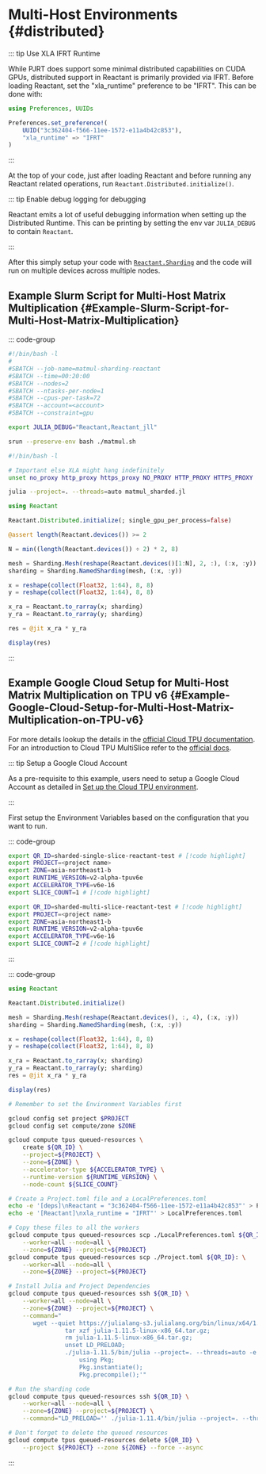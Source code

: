 
# Multi-Host Environments {#distributed}

::: tip Use XLA IFRT Runtime

While PJRT does support some minimal distributed capabilities on CUDA GPUs, distributed support in Reactant is primarily provided via IFRT. Before loading Reactant, set the &quot;xla_runtime&quot; preference to be &quot;IFRT&quot;. This can be done with:

```julia
using Preferences, UUIDs

Preferences.set_preference!(
    UUID("3c362404-f566-11ee-1572-e11a4b42c853"),
    "xla_runtime" => "IFRT"
)
```


:::

At the top of your code, just after loading Reactant and before running any Reactant related operations, run `Reactant.Distributed.initialize()`.

::: tip Enable debug logging for debugging

Reactant emits a lot of useful debugging information when setting up the Distributed Runtime. This can be printing by setting the env var `JULIA_DEBUG` to contain `Reactant`.

:::

After this simply setup your code with [`Reactant.Sharding`](/api/sharding#sharding-api) and the code will run on multiple devices across multiple nodes.

## Example Slurm Script for Multi-Host Matrix Multiplication {#Example-Slurm-Script-for-Multi-Host-Matrix-Multiplication}

::: code-group

```bash [main.sbatch]
#!/bin/bash -l
#
#SBATCH --job-name=matmul-sharding-reactant
#SBATCH --time=00:20:00
#SBATCH --nodes=2
#SBATCH --ntasks-per-node=1
#SBATCH --cpus-per-task=72
#SBATCH --account=<account>
#SBATCH --constraint=gpu

export JULIA_DEBUG="Reactant,Reactant_jll"

srun --preserve-env bash ./matmul.sh
```


```bash [matmul.sh]
#!/bin/bash -l

# Important else XLA might hang indefinitely
unset no_proxy http_proxy https_proxy NO_PROXY HTTP_PROXY HTTPS_PROXY

julia --project=. --threads=auto matmul_sharded.jl
```


```julia [matmul_sharded.jl]
using Reactant

Reactant.Distributed.initialize(; single_gpu_per_process=false)

@assert length(Reactant.devices()) >= 2

N = min((length(Reactant.devices()) ÷ 2) * 2, 8)

mesh = Sharding.Mesh(reshape(Reactant.devices()[1:N], 2, :), (:x, :y))
sharding = Sharding.NamedSharding(mesh, (:x, :y))

x = reshape(collect(Float32, 1:64), 8, 8)
y = reshape(collect(Float32, 1:64), 8, 8)

x_ra = Reactant.to_rarray(x; sharding)
y_ra = Reactant.to_rarray(y; sharding)

res = @jit x_ra * y_ra

display(res)
```


:::

## Example Google Cloud Setup for Multi-Host Matrix Multiplication on TPU v6 {#Example-Google-Cloud-Setup-for-Multi-Host-Matrix-Multiplication-on-TPU-v6}

For more details lookup the details in the [official Cloud TPU documentation](https://cloud.google.com/tpu/docs). For an introduction to Cloud TPU MultiSlice refer to the [official docs](https://cloud.google.com/tpu/docs/multislice-introduction).

::: tip Setup a Google Cloud Account

As a pre-requisite to this example, users need to setup a Google Cloud Account as detailed in [Set up the Cloud TPU environment](https://cloud.google.com/tpu/docs/setup-gcp-account).

:::

First setup the Environment Variables based on the configuration that you want to run.

::: code-group

```bash [Single-Slice Multi-Host]
export QR_ID=sharded-single-slice-reactant-test # [!code highlight]
export PROJECT=<project name>
export ZONE=asia-northeast1-b
export RUNTIME_VERSION=v2-alpha-tpuv6e
export ACCELERATOR_TYPE=v6e-16
export SLICE_COUNT=1 # [!code highlight]
```


```bash [Multi-Slice Multi-Host]
export QR_ID=sharded-multi-slice-reactant-test # [!code highlight]
export PROJECT=<project name>
export ZONE=asia-northeast1-b
export RUNTIME_VERSION=v2-alpha-tpuv6e
export ACCELERATOR_TYPE=v6e-16
export SLICE_COUNT=2 # [!code highlight]
```


:::

::: code-group

```julia [Sharded Matrix Multiply]
using Reactant

Reactant.Distributed.initialize()

mesh = Sharding.Mesh(reshape(Reactant.devices(), :, 4), (:x, :y))
sharding = Sharding.NamedSharding(mesh, (:x, :y))

x = reshape(collect(Float32, 1:64), 8, 8)
y = reshape(collect(Float32, 1:64), 8, 8)

x_ra = Reactant.to_rarray(x; sharding)
y_ra = Reactant.to_rarray(y; sharding)
res = @jit x_ra * y_ra

display(res)
```


```bash [Bash Script]
# Remember to set the Environment Variables first

gcloud config set project $PROJECT
gcloud config set compute/zone $ZONE

gcloud compute tpus queued-resources \
    create ${QR_ID} \
    --project=${PROJECT} \
    --zone=${ZONE} \
    --accelerator-type ${ACCELERATOR_TYPE} \
    --runtime-version ${RUNTIME_VERSION} \
    --node-count ${SLICE_COUNT}

# Create a Project.toml file and a LocalPreferences.toml
echo -e '[deps]\nReactant = "3c362404-f566-11ee-1572-e11a4b42c853"' > Project.toml
echo -e '[Reactant]\nxla_runtime = "IFRT"' > LocalPreferences.toml

# Copy these files to all the workers
gcloud compute tpus queued-resources scp ./LocalPreferences.toml ${QR_ID}: \
    --worker=all --node=all \
    --zone=${ZONE} --project=${PROJECT}
gcloud compute tpus queued-resources scp ./Project.toml ${QR_ID}: \
    --worker=all --node=all \
    --zone=${ZONE} --project=${PROJECT}

# Install Julia and Project Dependencies
gcloud compute tpus queued-resources ssh ${QR_ID} \
    --worker=all --node=all \
    --zone=${ZONE} --project=${PROJECT} \
    --command="
       wget --quiet https://julialang-s3.julialang.org/bin/linux/x64/1.11/julia-1.11.5-linux-x86_64.tar.gz;
                tar xzf julia-1.11.5-linux-x86_64.tar.gz;
                rm julia-1.11.5-linux-x86_64.tar.gz;
                unset LD_PRELOAD;
                ./julia-1.11.5/bin/julia --project=. --threads=auto -e '
                    using Pkg;
                    Pkg.instantiate();
                    Pkg.precompile();'"

# Run the sharding code
gcloud compute tpus queued-resources ssh ${QR_ID} \
    --worker=all --node=all \
    --zone=${ZONE} --project=${PROJECT} \
    --command="LD_PRELOAD='' ./julia-1.11.4/bin/julia --project=. --threads=auto <code>"

# Don't forget to delete the queued resources
gcloud compute tpus queued-resources delete ${QR_ID} \
    --project ${PROJECT} --zone ${ZONE} --force --async
```


:::
